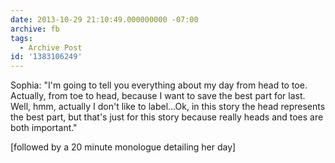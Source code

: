 ```yaml
---
date: 2013-10-29 21:10:49.000000000 -07:00
archive: fb
tags: 
  - Archive Post
id: '1383106249'
---
```


Sophia: "I'm going to tell you everything about my day from head to toe. Actually, from toe to head, because I want to save the best part for last. Well, hmm, actually I don't like to label…Ok, in this story the head represents the best part, but that's just for this story because really heads and toes are both important."

[followed by a 20 minute monologue detailing her day]
